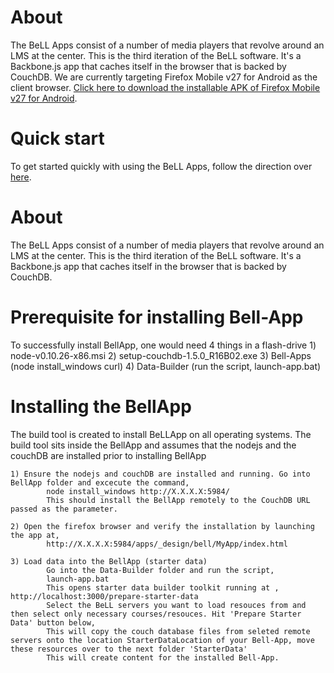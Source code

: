   # About
The BeLL Apps consist of a number of media players that revolve around an LMS at the center. This is the third iteration of the BeLL software. It's a Backbone.js app that caches itself in the browser that is backed by CouchDB.  We are currently targeting Firefox Mobile v27 for Android as the client browser.  [Click here to download the installable APK of Firefox Mobile v27 for Android](https://ftp.mozilla.org/pub/mozilla.org/mobile/releases/27.0/android/en-US/fennec-27.0.en-US.android-arm.apk).

  # Quick start
To get started quickly with using the BeLL Apps, follow the direction over [here](http://open-learning-exchange.github.io/).

  # About
The BeLL Apps consist of a number of media players that revolve around an LMS at the center. This is the third iteration of the BeLL software. It's a Backbone.js app that caches itself in the browser that is backed by CouchDB.

  # Prerequisite for installing Bell-App 
To successfully install BellApp, one would need 4 things in a flash-drive
    1) node-v0.10.26-x86.msi
    2) setup-couchdb-1.5.0_R16B02.exe
    3) Bell-Apps (node install_windows curl)
    4) Data-Builder (run the script, launch-app.bat)

  # Installing the BellApp 
The build tool is created to install BeLLApp on all operating systems. The build tool sits inside the BellApp and assumes that the nodejs and the couchDB are installed prior to installing BellApp

	1) Ensure the nodejs and couchDB are installed and running. Go into BellApp folder and excecute the command,
			node install_windows http://X.X.X.X:5984/
			This should install the BellApp remotely to the CouchDB URL passed as the parameter.

	2) Open the firefox browser and verify the installation by launching the app at,
			http://X.X.X.X:5984/apps/_design/bell/MyApp/index.html

  	3) Load data into the BellApp (starter data)
			Go into the Data-Builder folder and run the script,
			launch-app.bat
			This opens starter data builder toolkit running at , http://localhost:3000/prepare-starter-data
			Select the BeLL servers you want to load resouces from and then select only necessary courses/resouces. Hit 'Prepare Starter Data' button below,
			This will copy the couch database files from seleted remote servers onto the location StarterDataLocation of your Bell-App, move these resources over to the next folder 'StarterData'
			This will create content for the installed Bell-App.
